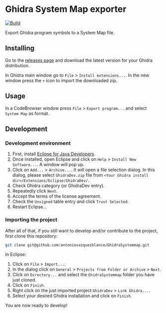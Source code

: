 # Ghidra System Map exporter

[![Build](https://github.com/antoniovazquezblanco/GhidraSystemmap/actions/workflows/main.yml/badge.svg)](https://github.com/antoniovazquezblanco/GhidraSystemmap/actions/workflows/main.yml)

Export Ghidra program symbols to a System Map file.


## Installing

Go to the [releases page](https://github.com/antoniovazquezblanco/GhidraSystemmap/releases) and download the latest version for your Ghidra distribution.

In Ghidra main window go to `File` > `Install extensions...`. In the new window press the `+` icon to import the downloaded zip.


## Usage

In a CodeBrowser window press `File` > `Export program...` and select `System Map` as format.


## Development

### Development environment

1. First, install [Eclipse for Java Developers](https://www.eclipse.org/downloads/packages/).
2. Once installed, open Eclipse and click on `Help` > `Install New Software...`. A window will pop up.
3. Click on `Add...` > `Archive...`. It will open a file selection dialog. In this dialog, please select `GhidraDev.zip` file from `<Your Ghidra install dir>/Extensions/Eclipse/GhidraDev/`.
4. Check Ghidra category (or GhidraDev entry).
5. Repeatedly click `Next`.
6. Accept the terms of the license agreement.
7. Check the `Unsigned` table entry and click `Trust Selected`.
8. Restart Eclipse...

### Importing the project

After all of that, if you still want to develop and/or contribute to the project, first clone this repository:
```bash
git clone git@github.com:antoniovazquezblanco/GhidraSystemmap.git
```

In Eclipse:
1. Click on `File` > `Import...`.
2. In the dialog click on `General` > `Projects from Folder or Archive` > `Next`.
3. Click on `Directory...` and select the `GhidraSystemmap` folder you have just cloned.
4. Click on `Finish`.
5. Right click on the just imported project `GhidraDev` > `Link Ghidra...`.
6. Select your desired Ghidra installation and click on `Finish`.

You are now ready to develop!
